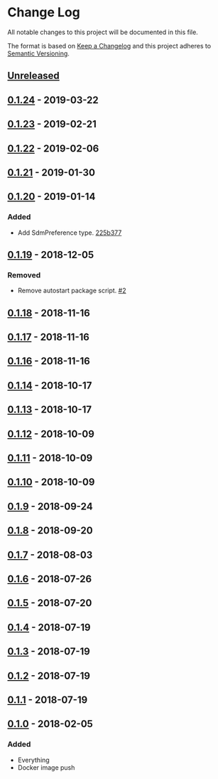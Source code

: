# Change Log

All notable changes to this project will be documented in this file.

The format is based on [Keep a Changelog](http://keepachangelog.com/)
and this project adheres to [Semantic Versioning](http://semver.org/).

## [Unreleased](https://github.com/atomist/automation-client-sidecar-ts/compare/0.1.24...HEAD)

## [0.1.24](https://github.com/atomist/automation-client-sidecar-ts/compare/0.1.23...0.1.24) - 2019-03-22

## [0.1.23](https://github.com/atomist/automation-client-sidecar-ts/compare/0.1.22...0.1.23) - 2019-02-21

## [0.1.22](https://github.com/atomist/automation-client-sidecar-ts/compare/0.1.21...0.1.22) - 2019-02-06

## [0.1.21](https://github.com/atomist/automation-client-sidecar-ts/compare/0.1.20...0.1.21) - 2019-01-30

## [0.1.20](https://github.com/atomist/automation-client-sidecar-ts/compare/0.1.19...0.1.20) - 2019-01-14

### Added

-   Add SdmPreference type. [225b377](https://github.com/atomist/sdm-automation/commit/225b3772fa350888542fbbe2e61c27578264f49c)

## [0.1.19](https://github.com/atomist/automation-client-sidecar-ts/compare/0.1.18...0.1.19) - 2018-12-05

### Removed

-   Remove autostart package script. [#2](https://github.com/atomist/sdm-automation/issues/2)

## [0.1.18](https://github.com/atomist/automation-client-sidecar-ts/compare/0.1.17...0.1.18) - 2018-11-16

## [0.1.17](https://github.com/atomist/automation-client-sidecar-ts/compare/0.1.16...0.1.17) - 2018-11-16

## [0.1.16](https://github.com/atomist/automation-client-sidecar-ts/compare/0.1.14...0.1.16) - 2018-11-16

## [0.1.14](https://github.com/atomist/automation-client-sidecar-ts/compare/0.1.13...0.1.14) - 2018-10-17

## [0.1.13](https://github.com/atomist/automation-client-sidecar-ts/compare/0.1.12...0.1.13) - 2018-10-17

## [0.1.12](https://github.com/atomist/automation-client-sidecar-ts/compare/0.1.11...0.1.12) - 2018-10-09

## [0.1.11](https://github.com/atomist/automation-client-sidecar-ts/compare/0.1.10...0.1.11) - 2018-10-09

## [0.1.10](https://github.com/atomist/automation-client-sidecar-ts/compare/0.1.9...0.1.10) - 2018-10-09

## [0.1.9](https://github.com/atomist/automation-client-sidecar-ts/compare/0.1.8...0.1.9) - 2018-09-24

## [0.1.8](https://github.com/atomist/automation-client-sidecar-ts/compare/0.1.7...0.1.8) - 2018-09-20

## [0.1.7](https://github.com/atomist/automation-client-sidecar-ts/compare/0.1.6...0.1.7) - 2018-08-03

## [0.1.6](https://github.com/atomist/automation-client-sidecar-ts/compare/0.1.5...0.1.6) - 2018-07-26

## [0.1.5](https://github.com/atomist/automation-client-sidecar-ts/compare/0.1.4...0.1.5) - 2018-07-20

## [0.1.4](https://github.com/atomist/automation-client-sidecar-ts/compare/0.1.3...0.1.4) - 2018-07-19

## [0.1.3](https://github.com/atomist/automation-client-sidecar-ts/compare/0.1.2...0.1.3) - 2018-07-19

## [0.1.2](https://github.com/atomist/automation-client-sidecar-ts/compare/0.1.1...0.1.2) - 2018-07-19

## [0.1.1](https://github.com/atomist/automation-client-sidecar-ts/compare/0.1.0...0.1.1) - 2018-07-19

## [0.1.0](https://github.com/atomist/automation-client-sidecar-ts/tree/0.1.0) - 2018-02-05

### Added

-   Everything
-   Docker image push
